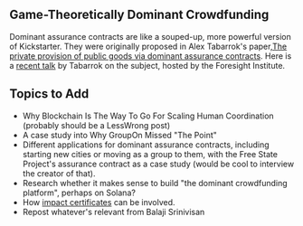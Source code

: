 ## Game-Theoretically Dominant Crowdfunding

Dominant assurance contracts are like a souped-up, more powerful version of Kickstarter. They were originally proposed in Alex Tabarrok's paper,[The private provision of public goods via dominant assurance contracts](https://mason.gmu.edu/~atabarro/PrivateProvision.pdf). Here is a [recent talk](https://foresight.org/salon/dominant-assurance-contracts-alex-tabarrok-george-mason-university/) by Tabarrok on the subject, hosted by the Foresight Institute.

## Topics to Add

- Why Blockchain Is The Way To Go For Scaling Human Coordination (probably should be a LessWrong post)
- A case study into Why GroupOn Missed "The Point"
- Different applications for dominant assurance contracts, including starting new cities or moving as a group to them, with the Free State Project's assurance contract as a case study (would be cool to interview the creator of that).
- Research whether it makes sense to build "the dominant crowdfunding platform", perhaps on Solana?
- How [impact certificates](www.impactcertificates.com) can be involved.
- Repost whatever's relevant from Balaji Srinivisan
